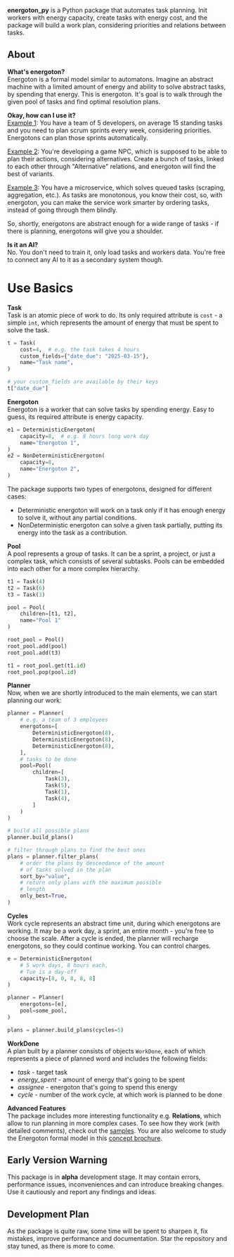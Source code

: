 **energoton_py** is a Python package that automates task planning. Init workers with energy capacity, create tasks with energy cost, and the package will build a work plan, considering priorities and relations between tasks.

## About
**What's energoton?**  
Energoton is a formal model similar to automatons. Imagine an abstract machine with a limited amount of energy and ability to solve abstract tasks, by spending that energy. This is energoton. It's goal is to walk through the given pool of tasks and find optimal resolution plans.

**Okay, how can I use it?**  
<u>Example 1</u>: You have a team of 5 developers, on average 15 standing tasks and you need to plan scrum sprints every week, considering priorities. Energotons can plan those sprints automatically.

<u>Example 2</u>: You're developing a game NPC, which is supposed to be able to plan their actions, considering alternatives. Create a bunch of tasks, linked to each other through "Alternative" relations, and energoton will find the best of variants.

<u>Example 3</u>: You have a microservice, which solves queued tasks (scraping, aggregation, etc.). As tasks are monotonous, you know their cost, so, with energoton, you can make the service work smarter by ordering tasks, instead of going through them blindly.

So, shortly, energotons are abstract enough for a wide range of tasks - if there is planning, energotons will give you a shoulder.

**Is it an AI?**  
No. You don't need to train it, only load tasks and workers data. You're free to connect any AI to it as a secondary system though.

# Use Basics
**Task**  
Task is an atomic piece of work to do. Its only required attribute is `cost` - a simple `int`, which represents the amount of energy that must be spent to solve the task.

```python
t = Task(
    cost=4,  # e.g. the task takes 4 hours
    custom_fields={"date_due": "2025-03-15"},
    name="Task name",
)

# your custom_fields are available by their keys
t["date_due"]
```

**Energoton**  
Energoton is a worker that can solve tasks by spending energy. Easy to guess, its required attribute is energy capacity.

```python
e1 = DeterministicEnergoton(
    capacity=8,  # e.g. 8 hours long work day
    name="Energoton 1",
)
e2 = NonDeterministicEnergoton(
    capacity=8,
    name="Energoton 2",
)
```
The package supports two types of energotons, designed for different cases:  
  
* Deterministic energoton will work on a task only if it has enough energy to solve it, without any partial conditions.
* NonDeterministic energoton can solve a given task partially, putting its energy into the task as a contribution.
  
**Pool**  
A pool represents a group of tasks. It can be a sprint, a project, or just a complex task, which consists of several subtasks. Pools can be embedded into each other for a more complex hierarchy.

```python
t1 = Task(4)
t2 = Task(6)
t3 = Task(3)

pool = Pool(
    children=[t1, t2],
    name="Pool 1"
)

root_pool = Pool()
root_pool.add(pool)
root_pool.add(t3)

t1 = root_pool.get(t1.id)
root_pool.pop(pool.id)
```

**Planner**  
Now, when we are shortly introduced to the main elements, we can start planning our work:
```python
planner = Planner(
    # e.g. a team of 3 employees
    energotons=[
        DeterministicEnergoton(8),
        DeterministicEnergoton(8),
        DeterministicEnergoton(8),
    ],
    # tasks to be done
    pool=Pool(
        children=[
            Task(3),
            Task(5),
            Task(1),
            Task(4),
        ]
    )
)

# build all possible plans
planner.build_plans()

# filter through plans to find the best ones
plans = planner.filter_plans(
    # order the plans by descendance of the amount
    # of tasks solved in the plan
    sort_by="value",
    # return only plans with the maximum possible
    # length
    only_best=True,
)
```
**Cycles**  
Work cycle represents an abstract time unit, during which energotons are working. It may be a work day, a sprint, an entire month - you're free to choose the scale. After a cycle is ended, the planner will recharge energotons, so they could continue working. You can control charges.
```python
e = DeterministicEnergoton(
    # 5 work days, 8 hours each,
    # Tue is a day-off
    capacity=[8, 0, 8, 8, 8]
)

planner = Planner(
    energotons=[e],
    pool=some_pool,
)

plans = planner.build_plans(cycles=5)
```

**WorkDone**  
A plan built by a planner consists of objects `WorkDone`, each of which represents a piece of planned word and includes the following fields:
* *task* - target task
* *energy_spent* - amount of energy that's going to be spent
* *assignee* - energoton that's going to spend this energy
* *cycle* - number of the work cycle, at which work is planned to be done

**Advanced Features**  
The package includes more interesting functionality e.g. **Relations**, which allow to run planning in more complex cases. To see how they work (with detailed comments), check out the [samples](https://github.com/IlyaFaer/energoton/tree/main/samples). You are also welcome to study the Energoton formal model in this [concept brochure](https://docs.google.com/document/d/1qSr1LRrfzFkJYoJUsLwi7DLwz6v3poVYMY_cnEyMLn8/edit?usp=sharing).

## Early Version Warning
This package is in **alpha** development stage. It may contain errors, performance issues, inconveniences and can introduce breaking changes. Use it cautiously and report any findings and ideas.

## Development Plan
As the package is quite raw, some time will be spent to sharpen it, fix mistakes, improve performance and documentation. Star the repository and stay tuned, as there is more to come.
